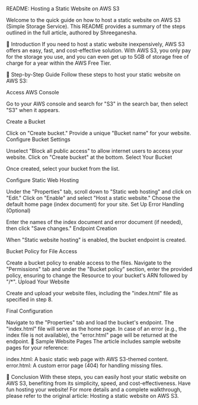 README: Hosting a Static Website on AWS S3

  Welcome to the quick guide on how to host a static website on AWS S3 (Simple Storage Service). This README provides a summary of the steps outlined in the full article, authored by Shreeganesha.

🚀 Introduction
  If you need to host a static website inexpensively, AWS S3 offers an easy, fast, and cost-effective solution. With AWS S3, you only pay for the storage you use, and you can even get up to 5GB of storage free of charge for a year within the AWS Free Tier.

📜 Step-by-Step Guide
  Follow these steps to host your static website on AWS S3:

Access AWS Console

  Go to your AWS console and search for "S3" in the search bar, then select "S3" when it appears.

Create a Bucket

Click on "Create bucket."
Provide a unique "Bucket name" for your website.
Configure Bucket Settings

Unselect "Block all public access" to allow internet users to access your website.
Click on "Create bucket" at the bottom.
Select Your Bucket

Once created, select your bucket from the list.

Configure Static Web Hosting

Under the "Properties" tab, scroll down to "Static web hosting" and click on "Edit."
Click on "Enable" and select "Host a static website." Choose the default home page (index document) for your site.
Set Up Error Handling (Optional)

Enter the names of the index document and error document (if needed), then click "Save changes."
Endpoint Creation

When "Static website hosting" is enabled, the bucket endpoint is created.

Bucket Policy for File Access

Create a bucket policy to enable access to the files.
Navigate to the "Permissions" tab and under the "Bucket policy" section, enter the provided policy, ensuring to change the Resource to your bucket's ARN followed by "/*".
Upload Your Website

Create and upload your website files, including the "index.html" file as specified in step 8.

Final Configuration

  Navigate to the "Properties" tab and load the bucket's endpoint. The "index.html" file will serve as the home page.
In case of an error (e.g., the index file is not available), the "error.html" page will be returned at the endpoint.
📃 Sample Website Pages
The article includes sample website pages for your reference:

index.html: A basic static web page with AWS S3-themed content.
error.html: A custom error page (404) for handling missing files.

🎉 Conclusion
  With these steps, you can easily host your static website on AWS S3, benefiting from its simplicity, speed, and cost-effectiveness. Have fun hosting your website!
For more details and a complete walkthrough, please refer to the original article: Hosting a static website on AWS S3.
